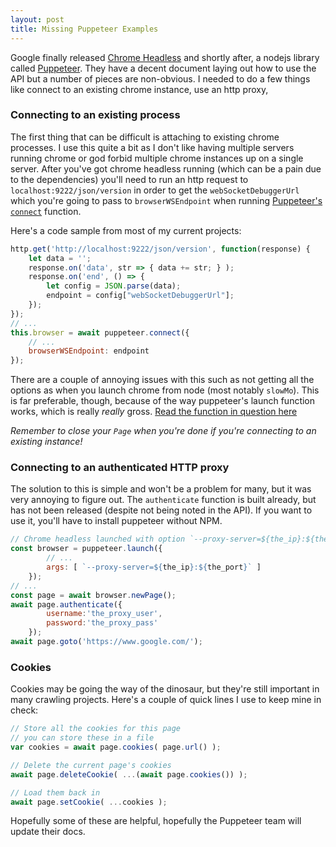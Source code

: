 ```yaml
---
layout: post
title: Missing Puppeteer Examples
---
```


Google finally released [Chrome Headless](https://developers.google.com/web/updates/2017/04/headless-chrome) and shortly after, a nodejs library called [Puppeteer](https://github.com/GoogleChrome/puppeteer/). They have a decent document laying out how to use the API but a number of pieces are non-obvious. I needed to do a few things like connect to an existing chrome instance, use an http proxy, 

<!--readmore-->
### Connecting to an existing process

The first thing that can be difficult is attaching to existing chrome processes. I use this quite a bit as I don't like having multiple servers running chrome or god forbid multiple chrome instances up on a single server. After you've got chrome headless running (which can be a pain due to the dependencies) you'll need to run an http request to `localhost:9222/json/version` in order to get the `webSocketDebuggerUrl` which you're going to pass to `browserWSEndpoint` when running [Puppeteer's `connect`](https://github.com/GoogleChrome/puppeteer/blob/master/docs/api.md#puppeteerconnectoptions) function.

Here's a code sample from most of my current projects:

```javascript
http.get('http://localhost:9222/json/version', function(response) {
    let data = '';
    response.on('data', str => { data += str; } );
    response.on('end', () => { 
        let config = JSON.parse(data);
        endpoint = config["webSocketDebuggerUrl"];
    });
});
// ... 
this.browser = await puppeteer.connect({
    // ...
    browserWSEndpoint: endpoint
});
```

There are a couple of annoying issues with this such as not getting all the options as when you launch chrome from node (most notably `slowMo`). This is far preferable, though, because of the way puppeteer's launch function works, which is really *really* gross. [Read the function in question here](https://github.com/GoogleChrome/puppeteer/blob/a6cf8237b861473cc03a4825d6bc8cc786c1cb4c/lib/Launcher.js#L208)

*Remember to close your `Page` when you're done if you're connecting to an existing instance!*

### Connecting to an authenticated HTTP proxy

The solution to this is simple and won't be a problem for many, but it was very annoying to figure out. The `authenticate` function is built already, but has not been released (despite not being noted in the API). If you want to use it, you'll have to install puppeteer without NPM.

```javascript
// Chrome headless launched with option `--proxy-server=${the_ip}:${the_port}`
const browser = puppeteer.launch({
		// ...
		args: [ `--proxy-server=${the_ip}:${the_port}` ]
	});
// ...
const page = await browser.newPage();
await page.authenticate({ 
		username:'the_proxy_user', 
		password:'the_proxy_pass' 
	});
await page.goto('https://www.google.com/');
```

### Cookies

Cookies may be going the way of the dinosaur, but they're still important in many crawling projects. Here's a couple of quick lines I use to keep mine in check:

```javascript
// Store all the cookies for this page 
// you can store these in a file
var cookies = await page.cookies( page.url() );

// Delete the current page's cookies
await page.deleteCookie( ...(await page.cookies()) );

// Load them back in
await page.setCookie( ...cookies );

```

Hopefully some of these are helpful, hopefully the Puppeteer team will update their docs.
